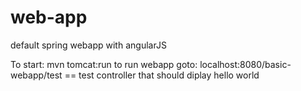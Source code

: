 # web-app
default spring webapp with angularJS

To start: mvn tomcat:run to run webapp
goto: localhost:8080/basic-webapp/test == test controller that should diplay hello world
